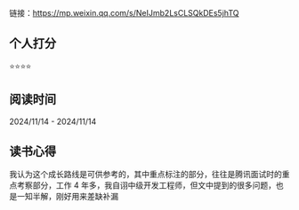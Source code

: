 链接：https://mp.weixin.qq.com/s/NeIJmb2LsCLSQkDEs5jhTQ

## 个人打分
⭐️⭐️⭐️⭐️

## 阅读时间
2024/11/14 - 2024/11/14

## 读书心得
我认为这个成长路线是可供参考的，其中重点标注的部分，往往是腾讯面试时的重点考察部分，工作 4 年多，我自诩中级开发工程师，但文中提到的很多问题，也是一知半解，刚好用来差缺补漏